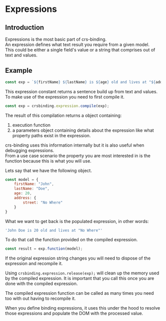 # Expressions

## Introduction
Expressions is the most basic part of crs-binding.  
An expression defines what text result you require from a given model.  
This could be either a single field's value or a string that comprises out of text and values.

## Example
```js
const exp = `${firstName} ${lastName} is ${age} old and lives at "${address.street}"`;
```

This expression constant returns a sentence build up from text and values.  
To make use of the expression you need to first compile it.

```js
const exp = crsbinding.expression.compile(exp);
```

The result of this compilation returns a object containing:

1. execution function
1. a parameters object containing details about the expression like what property paths exist in the expression.

crs-binding uses this information internally but it is also useful when debugging expressions.  
From a use case scenario the property you are most interested in is the function because this is what you will use.

Lets say that we have the following object.

```js
const model = {
    firstName: "John",
    lastName: "Doe",
    age: 20,
    address: {
        street: "No Where"
    }
}
```

What we want to get back is the populated expression, in other words:

```js
'John Doe is 20 old and lives at "No Where"'
```

To do that call the function provided on the compiled expression.

```js
const result = exp.function(model);
```

If the original expression string changes you will need to dispose of the expression and recompile it.

Using ```crsbinding.expression.release(exp);``` will clean up the memory used by the compiled expression.
It is important that you call this once you are done with the compiled expression.

The compiled expression function can be called as many times you need too with out having to recompile it.

When you define binding expressions, it uses this under the hood to resolve those expressions and populate the DOM with the processed value.